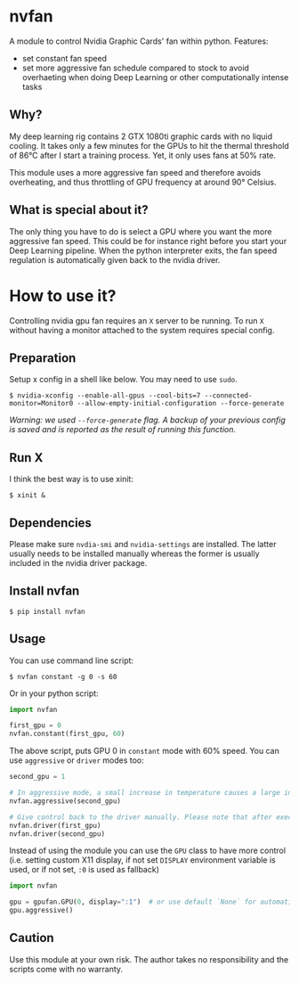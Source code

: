 nvfan
======

A module to control Nvidia Graphic Cards' fan within python. Features:
* set constant fan speed
* set more aggressive fan schedule compared to stock to avoid overhaeting when doing Deep Learning or other computationally intense tasks

## Why?

My deep learning rig contains 2 GTX 1080ti graphic cards with no liquid cooling. It takes only a few minutes for the GPUs to hit the thermal threshold of 86°C after I start a training process. Yet, it only uses fans at 50% rate.

This module uses a more aggressive fan speed and therefore avoids overheating, and thus throttling of GPU frequency at around 90° Celsius. 

## What is special about it?

The only thing you have to do is select a GPU where you want the more aggressive fan speed. This could be for instance right before you start your Deep Learning pipeline. When the python interpreter exits, the fan speed regulation is automatically given back to the nvidia driver.

# How to use it?

Controlling nvidia gpu fan requires an `X` server to be running. To run `X` without having a monitor attached to the system requires special config.


## Preparation

Setup x config in a shell like below. You may need to use `sudo`.

```
$ nvidia-xconfig --enable-all-gpus --cool-bits=7 --connected-monitor=Monitor0 --allow-empty-initial-configuration --force-generate
```

*Warning: we used `--force-generate` flag. A backup of your previous config is saved and is reported as the result of running this function.*

## Run X

I think the best way is to use xinit:

```
$ xinit &
```

## Dependencies

Please make sure `nvdia-smi` and `nvidia-settings` are installed. The latter usually needs to be installed manually whereas the former is usually included in the nvidia driver package.

## Install nvfan

```
$ pip install nvfan
```

## Usage

You can use command line script:

```
$ nvfan constant -g 0 -s 60
```

Or in your python script:

```python
import nvfan

first_gpu = 0
nvfan.constant(first_gpu, 60)
```

The above script, puts GPU 0 in `constant` mode with 60% speed. You can use `aggressive` or `driver` modes too:

```python
second_gpu = 1

# In aggressive mode, a small increase in temperature causes a large increase in fan speed.
nvfan.aggressive(second_gpu)

# Give control back to the driver manually. Please note that after execution is finished, this line is automatically called so you don't have to.
nvfan.driver(first_gpu)
nvfan.driver(second_gpu)
```

Instead of using the module you can use the `GPU` class to have more control (i.e. setting custom X11 display, if not set `DISPLAY` environment variable is used, or if not set, `:0` is used as fallback)

```python
import nvfan

gpu = gpufan.GPU(0, display=":1")  # or use default `None` for automatic lookup of display
gpu.aggressive()
```

## Caution

Use this module at your own risk. The author takes no responsibility and the scripts come with no warranty.
